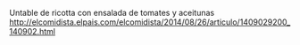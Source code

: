 Untable de ricotta con ensalada de tomates y aceitunas	http://elcomidista.elpais.com/elcomidista/2014/08/26/articulo/1409029200_140902.html
